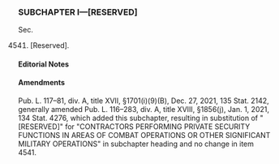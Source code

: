 ### SUBCHAPTER I—[RESERVED] ###

Sec.

4541. [Reserved].

#### **Editorial Notes** ####

#### Amendments ####

Pub. L. 117–81, div. A, title XVII, §1701(i)(9)(B), Dec. 27, 2021, 135 Stat. 2142, generally amended Pub. L. 116–283, div. A, title XVIII, §1856(j), Jan. 1, 2021, 134 Stat. 4276, which added this subchapter, resulting in substitution of "[RESERVED]" for "CONTRACTORS PERFORMING PRIVATE SECURITY FUNCTIONS IN AREAS OF COMBAT OPERATIONS OR OTHER SIGNIFICANT MILITARY OPERATIONS" in subchapter heading and no change in item 4541.